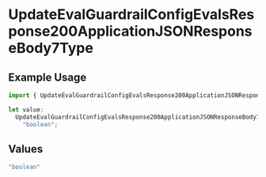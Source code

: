 # UpdateEvalGuardrailConfigEvalsResponse200ApplicationJSONResponseBody7Type

## Example Usage

```typescript
import { UpdateEvalGuardrailConfigEvalsResponse200ApplicationJSONResponseBody7Type } from "@orq-ai/node/models/operations";

let value:
  UpdateEvalGuardrailConfigEvalsResponse200ApplicationJSONResponseBody7Type =
    "boolean";
```

## Values

```typescript
"boolean"
```